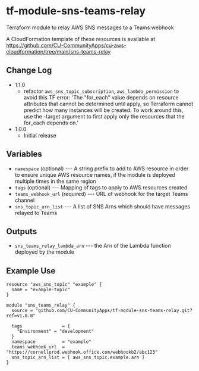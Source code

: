 # tf-module-sns-teams-relay
Terraform module to relay AWS SNS messages to a Teams webhook

A CloudFormation template of these resources is available at https://github.com/CU-CommunityApps/cu-aws-cloudformation/tree/main/sns-teams-relay

## Change Log
- 1.1.0
  - refactor `aws_sns_topic_subscription`, `aws_lambda_permission` to avoid this TF error: 'The "for_each" value depends on resource attributes that cannot be determined until apply, so Terraform cannot predict how many instances will be created. To work around this, use the -target argument to first apply only the resources that the for_each depends on.'
- 1.0.0
  - Initial release

## Variables

- `namespace` (optional) --- A string prefix to add to AWS resource in order to ensure unique AWS resource names, if the module is deployed multiple times in the same region
- `tags` (optional) --- Mapping of tags to apply to AWS resources created
- `teams_webhook_url` (required) --- URL of webhook for the target Teams channel
- `sns_topic_arn_list` --- A list of SNS Arns which should have messages relayed to Teams

## Outputs

- `sns_teams_relay_lambda_arn` --- the Arn of the Lambda function deployed by the module

## Example Use

```
resource "aws_sns_topic" "example" {
  name = "example-topic"
}

module "sns_teams_relay" {
  source = "github.com/CU-CommunityApps/tf-module-sns-teams-relay.git?ref=v1.0.0"
  
  tags               = {
    "Environment" = "development"
  }
  namespace          = "example"
  teams_webhook_url  = "https://cornellprod.webhook.office.com/webhookb2/abc123"
  sns_topic_arn_list = [ aws_sns_topic.example.arn ]
}

```